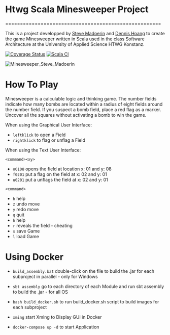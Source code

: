 # Htwg Scala Minesweeper Project
=====================================================


This is a project developped by [Steve Madoerin](https://github.com/SteveMadoerin) and [Dennis Hoang](https://github.com/dennishoang) to create the game Minesweeper written in Scala used in the
class Software Architecture at the University of Applied Science HTWG Konstanz.


[![Coverage Status](https://coveralls.io/repos/github/SteveMadoerin/minesweeperpublic/badge.svg?branch=main)](https://coveralls.io/github/SteveMadoerin/minesweeperpublic?branch=main)
                                                [![Scala CI](https://github.com/SteveMadoerin/minesweeperpublic/actions/workflows/scala.yml/badge.svg?branch=SA_04_Microservices&event=push)](https://github.com/SteveMadoerin/minesweeperpublic/actions/workflows/scala.yml)

![Minesweeper_Steve_Madoerin](https://github.com/SteveMadoerin/minesweeper/assets/115166447/9b831e76-6268-4ecd-a35e-a2448302f2f9)

# How To Play

Minesweeper is a calculable logic and thinking game. The number fields indicate how many bombs are located within a radius of eight fields around the number field. If you suspect a bomb field, place a red flag as a marker. Uncover all the squares without activating a bomb to win the game.

When using the Graphical User Interface:
- `leftklick` to open a Field
- `rightklick` to flag or unflag a Field

When using the Text User Interface:

`<command><xy>`
- `o0108` opens the field at location x: 01 and y: 08
- `f0201` put a flag on the field at x: 02 and y: 01
- `u0201` put a unflags the field at x: 02 and y: 01

`<command>`

- `h` help
- `z` undo move
- `y` redo move
- `q` quit
- `h` help
- `r` reveals the field - cheating
- `s` save Game
- `l` load Game

# Using Docker

- `build_assembly.bat` double-click on the file to build the .jar for each subproject in parallel - only for Windows
- `sbt assembly` go to each directory of each Module and run sbt assembly to build the .jar - for all OS

- `bash build_docker.sh` to run build_docker.sh script to build images for each subproject
- `xming` start Xming to Display GUI in Docker  
- `docker-compose up -d` to start Application




